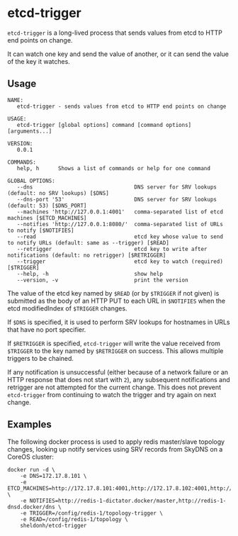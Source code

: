 # etcd-trigger

`etcd-trigger` is a long-lived process that sends values from etcd to HTTP end points on change.

It can watch one key and send the value of another, or it can send the value of the key it watches.

## Usage

```
NAME:
   etcd-trigger - sends values from etcd to HTTP end points on change

USAGE:
   etcd-trigger [global options] command [command options] [arguments...]

VERSION:
   0.0.1

COMMANDS:
   help, h      Shows a list of commands or help for one command

GLOBAL OPTIONS:
   --dns                                DNS server for SRV lookups (default: no SRV lookups) [$DNS]
   --dns-port '53'                      DNS server for SRV lookups (default: 53) [$DNS_PORT]
   --machines 'http://127.0.0.1:4001'   comma-separated list of etcd machines [$ETCD_MACHINES]
   --notifies 'http://127.0.0.1:8080/'  comma-separated list of URLs to notify [$NOTIFIES]
   --read                               etcd key whose value to send to notify URLs (default: same as --trigger) [$READ]
   --retrigger                          etcd key to write after notifications (default: no retrigger) [$RETRIGGER]
   --trigger                            etcd key to watch (required) [$TRIGGER]
   --help, -h                           show help
   --version, -v                        print the version
```

The value of the etcd key named by `$READ` (or by `$TRIGGER` if not given)
is submitted as the body of an HTTP PUT to each URL in `$NOTIFIES` when the etcd modifiedIndex of `$TRIGGER` changes.

If `$DNS` is specified, it is used to perform SRV lookups for hostnames in URLs that have no port specifier.

If `$RETRIGGER` is specified, `etcd-trigger` will write the value received from `$TRIGGER` to the key named by `$RETRIGGER` on success.
This allows multiple triggers to be chained.

If any notification is unsuccessful (either because of a network failure or an HTTP response that does not start with `2`),
any subsequent notifications and retrigger are not attempted for the current change. This does not prevent `etcd-trigger` from
continuing to watch the trigger and try again on next change.

## Examples

The following docker process is used to apply redis master/slave topology changes, looking up notify services using SRV records
from SkyDNS on a CoreOS cluster:

```
docker run -d \
	-e DNS=172.17.8.101 \
	-e ETCD_MACHINES=http://172.17.8.101:4001,http://172.17.8.102:4001,http://172.17.8.103:4001 \
	-e NOTIFIES=http://redis-1-dictator.docker/master,http://redis-1-dnsd.docker/dns \
	-e TRIGGER=/config/redis-1/topology-trigger \
	-e READ=/config/redis-1/topology \
	sheldonh/etcd-trigger
```
